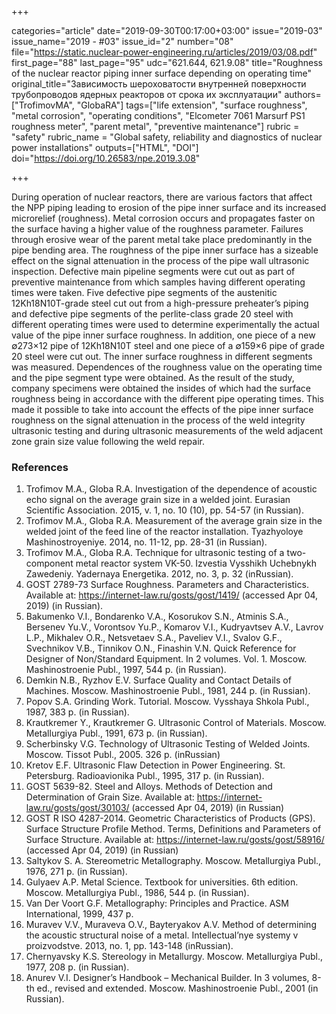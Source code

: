 +++

categories="article"
date="2019-09-30T00:17:00+03:00"
issue="2019-03"
issue_name="2019 - #03"
issue_id="2"
number="08"
file="https://static.nuclear-power-engineering.ru/articles/2019/03/08.pdf"
first_page="88"
last_page="95"
udc="621.644, 621.9.08"
title="Roughness of the nuclear reactor piping inner surface depending on operating time"
original_title="Зависимость шероховатости внутренней поверхности трубопроводов ядерных реакторов от срока их эксплуатации"
authors=["TrofimovMA", "GlobaRA"]
tags=["life extension", "surface roughness", "metal corrosion", "operating conditions", "Elcometer 7061 Marsurf PS1 roughness meter", "parent metal", "preventive maintenance"]
rubric = "safety"
rubric_name = "Global safety, reliability and diagnostics of nuclear power installations"
outputs=["HTML", "DOI"]
doi="https://doi.org/10.26583/npe.2019.3.08"

+++

During operation of nuclear reactors, there are various factors that affect the NPP piping leading to erosion of the pipe inner surface and its increased microrelief (roughness). Metal corrosion occurs and propagates faster on the surface having a higher value of the roughness parameter. Failures through erosive wear of the parent metal take place predominantly in the pipe bending area. The roughness of the pipe inner surface has a sizeable effect on the signal attenuation in the process of the pipe wall ultrasonic inspection. Defective main pipeline segments were cut out as part of preventive maintenance from which samples having different operating times were taken. Five defective pipe segments of the austenitic 12Kh18N10T-grade steel cut out from a high-pressure preheater’s piping and defective pipe segments of the perlite-class grade 20 steel with different operating times were used to determine experimentally the actual value of the pipe inner surface roughness. In addition, one piece of a new ∅273×12 pipe of 12Kh18N10T steel and one piece of a ∅159×6 pipe of grade 20 steel were cut out. The inner surface roughness in different segments was measured. Dependences of the roughness value on the operating time and the pipe segment type were obtained. As the result of the study, company specimens were obtained the insides of which had the surface roughness being in accordance with the different pipe operating times. This made it possible to take into account the effects of the pipe inner surface roughness on the signal attenuation in the process of the weld integrity ultrasonic testing and during ultrasonic measurements of the weld adjacent zone grain size value following the weld repair.

### References

1. Trofimov M.A., Globa R.A. Investigation of the dependence of acoustic echo signal on the average grain size in a welded joint. Eurasian Scientific Association. 2015, v. 1, no. 10 (10), pp. 54-57 (in Russian).
2. Trofimov M.A., Globa R.A. Measurement of the average grain size in the welded joint of the feed line of the reactor installation. Tyazhyoloye Mashinostroyeniye. 2014, no. 11-12, pp. 28-31 (in Russian).
3. Trofimov M.A., Globa R.A. Technique for ultrasonic testing of a two-component metal reactor system VK-50. Izvestia Vysshikh Uchebnykh Zawedeniy. Yadernaya Energetika. 2012, no. 3, p. 32 (inRussian).
4. GOST 2789-73 Surface Roughness. Parameters and Characteristics. Available at: https://internet-law.ru/gosts/gost/1419/ (accessed Apr 04, 2019) (in Russian).
5. Bakumenko V.I., Bondarenko V.A., Kosorukov S.N., Atminis S.A., Bersenev Yu.V., Vorontsov Yu.P., Komarov V.I., Kudryavtsev A.V., Lavrov L.P., Mikhalev O.R., Netsvetaev S.A., Paveliev V.I., Svalov G.F., Svechnikov V.B., Tinnikov O.N., Finashin V.N. Quick Reference for Designer of Non/Standard Equipment. In 2 volumes. Vol. 1. Moscow. Mashinostroenie Publ., 1997, 544 p. (in Russian).
6. Demkin N.B., Ryzhov E.V. Surface Quality and Contact Details of Machines. Moscow. Mashinostroenie Publ., 1981, 244 p. (in Russian).
7. Popov S.A. Grinding Work. Tutorial. Moscow. Vysshaya Shkola Publ., 1987, 383 p. (in Russian).
8. Krautkremer Y., Krautkremer G. Ultrasonic Control of Materials. Moscow. Metallurgiya Publ., 1991, 673 p. (in Russian).
9. Scherbinsky V.G. Technology of Ultrasonic Testing of Welded Joints. Moscow. Tissot Publ., 2005. 326 p. (inRussian)
10. Kretov E.F. Ultrasonic Flaw Detection in Power Engineering. St. Petersburg. Radioavionika Publ., 1995, 317 p. (in Russian).
11. GOST 5639-82. Steel and Alloys. Methods of Detection and Determination of Grain Size. Available at: https://internet-law.ru/gosts/gost/30103/ (accessed Apr 04, 2019) (in Russian)
12. GOST R ISO 4287-2014. Geometric Characteristics of Products (GPS). Surface Structure Profile Method. Terms, Definitions and Parameters of Surface Structure. Available at: https://internet-law.ru/gosts/gost/58916/ (accessed Apr 04, 2019) (in Russian)
13. Saltykov S. А. Stereometric Metallography. Moscow. Metallurgiya Publ., 1976, 271 p. (in Russian).
14. Gulyaev A.P. Metal Science. Textbook for universities. 6th edition. Moscow. Metallurgiya Publ., 1986, 544 p. (in Russian).
15. Van Der Voort G.F. Metallography: Principles and Practice. ASM International, 1999, 437 p.
16. Muravev V.V., Muraveva O.V., Bayteryakov A.V. Method of determining the acoustic structural noise of a metal. Intellectual’nye systemy v proizvodstve. 2013, no. 1, pp. 143-148 (inRussian).
17. Chernyavsky K.S. Stereology in Metallurgy. Moscow. Metallurgiya Publ., 1977, 208 p. (in Russian).
18. Anurev V.I. Designer’s Handbook – Mechanical Builder. In 3 volumes, 8-th ed., revised and extended. Moscow. Mashinostroenie Publ., 2001 (in Russian).